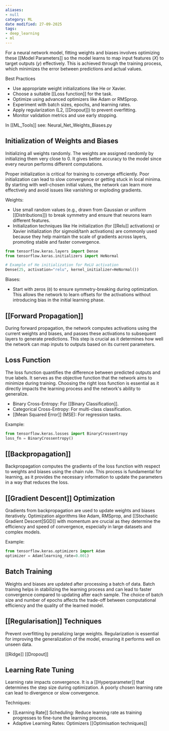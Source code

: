 ```yaml
---
aliases:
- null
category: ML
date modified: 27-09-2025
tags:
- deep_learning
- ml
---
```

For a neural network model, fitting weights and biases involves optimizing these [[Model Parameters]] so the model learns to map input features ($X$) to target outputs ($y$) effectively. This is achieved through the training process, which minimizes the error between predictions and actual values.

Best Practices
- Use appropriate weight initializations like He or Xavier.
- Choose a suitable [[Loss function]] for the task.
- Optimize using advanced optimizers like Adam or RMSprop.
- Experiment with batch sizes, epochs, and learning rates.
- Apply regularization (L2, [[Dropout]]) to prevent overfitting.
- Monitor validation metrics and use early stopping.

In [[ML_Tools]] see: Neural_Net_Weights_Biases.py

## Initialization of Weights and Biases

Initializing all weights randomly. The weights are assigned randomly by initializing them very close to 0. It gives better accuracy to the model since every neuron performs different computations.

Proper initialization is critical for training to converge efficiently. Poor initialization can lead to slow convergence or getting stuck in local minima. By starting with well-chosen initial values, the network can learn more effectively and avoid issues like vanishing or exploding gradients.

Weights:
- Use small random values (e.g., drawn from Gaussian or uniform [[Distributions]]) to break symmetry and ensure that neurons learn different features.
- Initialization techniques like He initialization (for [[Relu]] activations) or Xavier initialization (for sigmoid/tanh activations) are commonly used because they help maintain the scale of gradients across layers, promoting stable and faster convergence.

```python
from tensorflow.keras.layers import Dense
from tensorflow.keras.initializers import HeNormal

# Example of He initialization for ReLU activation
Dense(25, activation="relu", kernel_initializer=HeNormal())
```
Biases:
- Start with zeros (`0`) to ensure symmetry-breaking during optimization. This allows the network to learn offsets for the activations without introducing bias in the initial learning phase.

## [[Forward Propagation]]

During forward propagation, the network computes activations using the current weights and biases, and passes these activations to subsequent layers to generate predictions. This step is crucial as it determines how well the network can map inputs to outputs based on its current parameters.

## Loss Function

The loss function quantifies the difference between predicted outputs and true labels. It serves as the objective function that the network aims to minimize during training. Choosing the right loss function is essential as it directly impacts the learning process and the network's ability to generalize.

- Binary Cross-Entropy: For [[Binary Classification]].
- Categorical Cross-Entropy: For multi-class classification.
- [[Mean Squared Error]] (MSE): For regression tasks.

Example:
```python
from tensorflow.keras.losses import BinaryCrossentropy
loss_fn = BinaryCrossentropy()
```
## [[Backpropagation]]

Backpropagation computes the gradients of the loss function with respect to weights and biases using the chain rule. This process is fundamental for learning, as it provides the necessary information to update the parameters in a way that reduces the loss.

## [[Gradient Descent]] Optimization

Gradients from backpropagation are used to update weights and biases iteratively. Optimization algorithms like Adam, RMSprop, and [[Stochastic Gradient Descent|SGD]] with momentum are crucial as they determine the efficiency and speed of convergence, especially in large datasets and complex models.

Example:
```python
from tensorflow.keras.optimizers import Adam
optimizer = Adam(learning_rate=0.001)
```

## Batch Training

Weights and biases are updated after processing a batch of data. Batch training helps in stabilizing the learning process and can lead to faster convergence compared to updating after each sample. The choice of batch size and number of epochs affects the trade-off between computational efficiency and the quality of the learned model.

## [[Regularisation]] Techniques

Prevent overfitting by penalizing large weights. Regularization is essential for improving the generalization of the model, ensuring it performs well on unseen data.

[[Ridge]]
[[Dropout]]
## Learning Rate Tuning

Learning rate impacts convergence. It is a [[Hyperparameter]] that determines the step size during optimization. A poorly chosen learning rate can lead to divergence or slow convergence.

Techniques:
- [[Learning Rate]] Scheduling: Reduce learning rate as training progresses to fine-tune the learning process.
- Adaptive Learning Rates: Optimizers [[Optimisation techniques]]